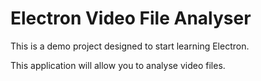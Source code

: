# Electron Video File Analyser

This is a demo project designed to start learning Electron.

This application will allow you to analyse video files.